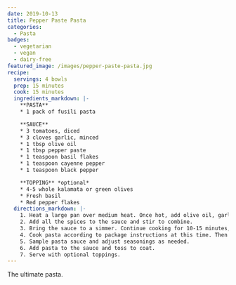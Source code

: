```yaml
---
date: 2019-10-13
title: Pepper Paste Pasta
categories:
  - Pasta
badges:
  - vegetarian
  - vegan
  - dairy-free
featured_image: /images/pepper-paste-pasta.jpg
recipe:
  servings: 4 bowls
  prep: 15 minutes
  cook: 15 minutes
  ingredients_markdown: |-
    **PASTA**
    * 1 pack of fusili pasta

    **SAUCE**
    * 3 tomatoes, diced
    * 3 cloves garlic, minced
    * 1 tbsp olive oil
    * 1 tbsp pepper paste
    * 1 teaspoon basil flakes
    * 1 teaspoon cayenne pepper
    * 1 teaspoon black pepper

    **TOPPING** *optional*
    * 4-5 whole kalamata or green olives
    * Fresh basil
    * Red pepper flakes
  directions_markdown: |-
    1. Heat a large pan over medium heat. Once hot, add olive oil, garlic, pepper paste and tomato. Sauté for 5 minutes, stirring frequently.
    2. Add all the spices to the sauce and stir to combine.
    3. Bring the sauce to a simmer. Continue cooking for 10-15 minutes, stirring occasionally.
    4. Cook pasta according to package instructions at this time. Then drain and set aside.
    5. Sample pasta sauce and adjust seasonings as needed.
    6. Add pasta to the sauce and toss to coat.
    7. Serve with optional toppings.
---
```

The ultimate pasta.